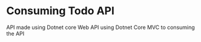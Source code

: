 # Consuming Todo API 
API made using Dotnet core Web API using Dotnet Core MVC to consuming the API
